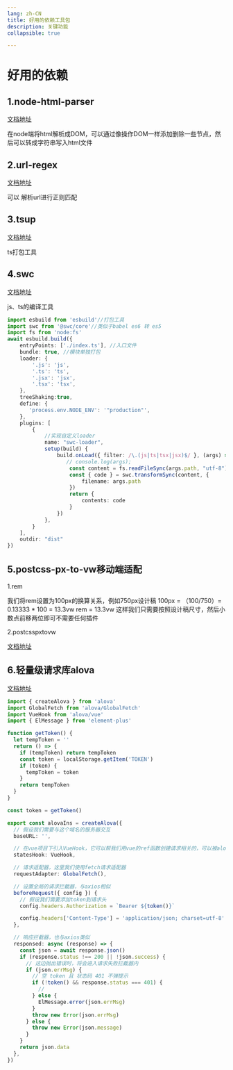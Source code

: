 ```yaml
---
lang: zh-CN
title: 好用的依赖工具包
description: 关键功能
collapsible: true

---
```


# 好用的依赖

## 1.node-html-parser

[文档地址](https://github.com/taoqf/node-fast-html-parser)

在node端将html解析成DOM，可以通过像操作DOM一样添加删除一些节点，然后可以转成字符串写入html文件



## 2.url-regex

[文档地址](https://github.com/kevva/url-regex#readme)

可以 解析url进行正则匹配

## 3.tsup

[文档地址](https://tsup.egoist.dev/)

ts打包工具

## 4.swc

[文档地址](https://swc.rs/docs/getting-started)

js、ts的编译工具

~~~ts
import esbuild from 'esbuild'//打包工具
import swc from '@swc/core'//类似于babel es6 转 es5
import fs from 'node:fs'
await esbuild.build({
    entryPoints: ['./index.ts'], //入口文件
    bundle: true, //模块单独打包
    loader: {
        '.js': 'js',
        '.ts': 'ts',
        '.jsx': 'jsx',
        '.tsx': 'tsx',
    },
    treeShaking:true,
    define: {
       'process.env.NODE_ENV': '"production"',
    },
    plugins: [
        {
            //实现自定义loader
            name: "swc-loader",
            setup(build) {
                build.onLoad({ filter: /\.(js|ts|tsx|jsx)$/ }, (args) => {
                   // console.log(args);
                    const content = fs.readFileSync(args.path, "utf-8")
                    const { code } = swc.transformSync(content, {
                        filename: args.path
                    })
                    return {
                        contents: code
                    }
                })
            },
        }
    ],
    outdir: "dist"
})
~~~





## 5.postcss-px-to-vw移动端适配

1.rem

我们将rem设置为100px的换算关系，例如750px设计稿  100px = （100/750）= 0.13333 * 100 = 13.3vw    rem = 13.3vw 这样我们只需要按照设计稿尺寸，然后小数点前移两位即可不需要任何插件

2.postcsspxtovw

[文档地址](https://github.com/evrone/postcss-px-to-viewport)



## 6.轻量级请求库alova

[文档地址](https://alova.js.org/zh-CN/)



~~~ts
import { createAlova } from 'alova'
import GlobalFetch from 'alova/GlobalFetch'
import VueHook from 'alova/vue'
import { ElMessage } from 'element-plus'

function getToken() {
  let tempToken = ''
  return () => {
    if (tempToken) return tempToken
    const token = localStorage.getItem('TOKEN')
    if (token) {
      tempToken = token
    }
    return tempToken
  }
}

const token = getToken()

export const alovaIns = createAlova({
  // 假设我们需要与这个域名的服务器交互
  baseURL: '',

  // 在vue项目下引入VueHook，它可以帮我们用vue的ref函数创建请求相关的，可以被alova管理的状态
  statesHook: VueHook,

  // 请求适配器，这里我们使用fetch请求适配器
  requestAdapter: GlobalFetch(),

  // 设置全局的请求拦截器，与axios相似
  beforeRequest({ config }) {
    // 假设我们需要添加token到请求头
    config.headers.Authorization = `Bearer ${token()}`

    config.headers['Content-Type'] = 'application/json; charset=utf-8'
  },

  // 响应拦截器，也与axios类似
  responsed: async (response) => {
    const json = await response.json()
    if (response.status !== 200 || !json.success) {
      // 这边抛出错误时，将会进入请求失败拦截器内
      if (json.errMsg) {
        // 空 token 且 状态码 401 不弹提示
        if (!token() && response.status === 401) {
          //
        } else {
          ElMessage.error(json.errMsg)
        }
        throw new Error(json.errMsg)
      } else {
        throw new Error(json.message)
      }
    }
    return json.data
  },
})

~~~







<CommentService/>